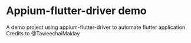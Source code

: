 # Appium-flutter-driver demo

A demo project using appium-flutter-driver to automate flutter application
Credits to @TaweechaiMaklay